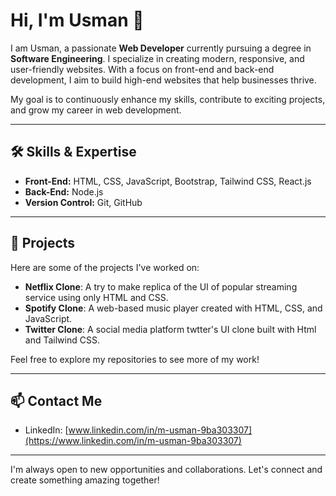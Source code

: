 # Hi, I'm Usman 👋

I am Usman, a passionate **Web Developer** currently pursuing a degree in **Software Engineering**. I specialize in creating modern, responsive, and user-friendly websites. With a focus on front-end and back-end development, I aim to build high-end websites that help businesses thrive.

My goal is to continuously enhance my skills, contribute to exciting projects, and grow my career in web development.

---

## 🛠️ Skills & Expertise
- **Front-End:** HTML, CSS, JavaScript, Bootstrap, Tailwind CSS, React.js
- **Back-End:** Node.js
- **Version Control:** Git, GitHub

---

## 🚀 Projects
Here are some of the projects I've worked on:

- **Netflix Clone**: A try to make replica of the UI of popular streaming service using only HTML and CSS.
- **Spotify Clone**: A web-based music player created with HTML, CSS, and JavaScript.
- **Twitter Clone**: A social media platform twtter's UI clone built with Html and Tailwind CSS.

Feel free to explore my repositories to see more of my work!

---

## 📫 Contact Me
- LinkedIn: [www.linkedin.com/in/m-usman-9ba303307](https://www.linkedin.com/in/m-usman-9ba303307)

---

I'm always open to new opportunities and collaborations. Let's connect and create something amazing together!

